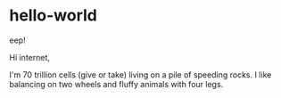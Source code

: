 # hello-world
eep!

Hi internet, 

I'm 70 trillion cells (give or take) living on a pile of speeding rocks. I like balancing on two wheels and fluffy animals with four legs.
